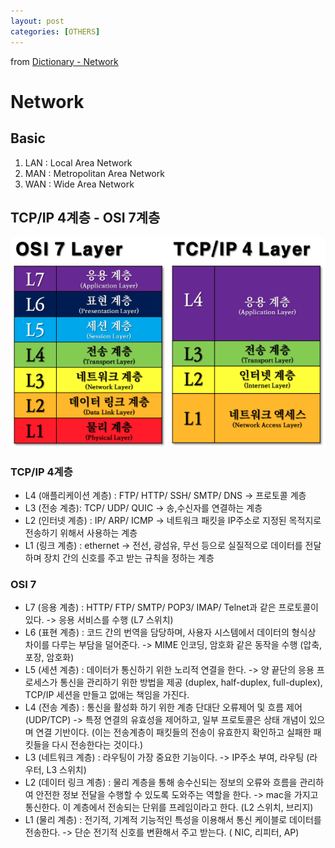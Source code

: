 ```yaml
---
layout: post
categories: [OTHERS]
---
```


from [Dictionary - Network](https://github.com/newkayak12/Dictionary/blob/master/cs/Network.md)



# Network

## Basic
1. LAN : Local Area Network
2. MAN : Metropolitan Area Network
3. WAN : Wide Area Network

## TCP/IP 4계층 - OSI 7계층
![](/assets/img/layer.png)

### TCP/IP 4계층
- L4 (애플리케이션 계층) : FTP/ HTTP/ SSH/ SMTP/ DNS -> 프로토콜 계층
- L3 (전송 계층): TCP/ UDP/ QUIC -> 송,수신자를 연결하는 계층
- L2 (인터넷 계층) : IP/ ARP/ ICMP -> 네트워크 패킷을 IP주소로 지정된 목적지로 전송하기 위해서 사용하는 계층 
- L1 (링크 계층) : ethernet -> 전선, 광섬유, 무선 등으로 실질적으로 데이터를 전달하며 장치 간의 신호를 주고 받는 규칙을 정하는 계층 

### OSI 7
- L7 (응용 계층) : HTTP/ FTP/ SMTP/ POP3/ IMAP/ Telnet과 같은 프로토콜이 있다. -> 응용 서비스를 수행 (L7 스위치) 
- L6 (표현 계층) : 코드 간의 번역을 담당하며, 사용자 시스템에서 데이터의 형식상 차이를 다루는 부담을 덜어준다. -> MIME 인코딩, 암호화 같은 동작을 수행 (압축, 포장, 암호화)
- L5 (세션 계층) : 데이터가 통신하기 위한 노리적 연결을 한다. -> 양 끝단의 응용 프로세스가 통신을 관리하기 위한 방법을 제공 (duplex, half-duplex, full-duplex), TCP/IP 세션을 만들고 없애는 책임을 가진다.
- L4 (전송 계층) : 통신을 활성화 하기 위한 계층 단대단 오류제어 및 흐름 제어(UDP/TCP) -> 특정 연결의 유효성을 제어하고, 일부 프로토콜은 상태 개념이 있으며 연결 기반이다. (이는 전송계층이 패킷들의 전송이 유효한지 확인하고 실패한 패킷들을 다시 전송한다는 것이다.)
- L3 (네트워크 계층) : 라우팅이 가장 중요한 기능이다. -> IP주소 부여, 라우팅 (라우터, L3 스위치) 
- L2 (데이터 링크 계층) : 물리 계층을 통해 송수신되는 정보의 오류와 흐름을 관리하여 안전한 정보 전달을 수행할 수 있도록 도와주는 역할을 한다. -> mac을 가지고 통신한다. 이 계층에서 전송되는 단위를 프레임이라고 한다. (L2 스위치, 브리지)
- L1 (물리 계층) : 전기적, 기계적 기능적인 특성을 이용해서 통신 케이블로 데이터를 전송한다. -> 단순 전기적 신호를 변환해서 주고 받는다. ( NIC, 리피터, AP) 
